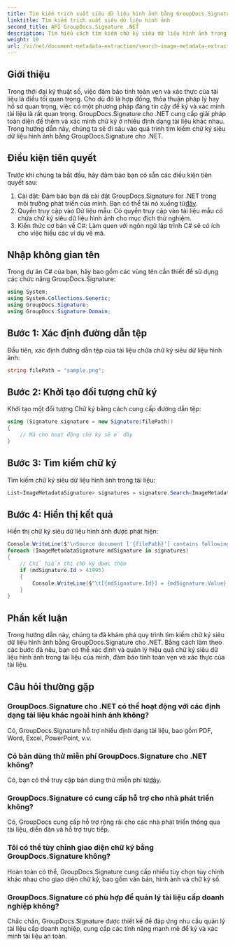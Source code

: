 ```yaml
---
title: Tìm kiếm trích xuất siêu dữ liệu hình ảnh bằng GroupDocs.Signature
linktitle: Tìm kiếm trích xuất siêu dữ liệu hình ảnh
second_title: API GroupDocs.Signature .NET
description: Tìm hiểu cách tìm kiếm chữ ký siêu dữ liệu hình ảnh trong tài liệu bằng GroupDocs.Signature cho .NET. Nâng cao tính toàn vẹn và xác thực của tài liệu một cách dễ dàng.
weight: 10
url: /vi/net/document-metadata-extraction/search-image-metadata-extraction/
---
```

## Giới thiệu
Trong thời đại kỹ thuật số, việc đảm bảo tính toàn vẹn và xác thực của tài liệu là điều tối quan trọng. Cho dù đó là hợp đồng, thỏa thuận pháp lý hay hồ sơ quan trọng, việc có một phương pháp đáng tin cậy để ký và xác minh tài liệu là rất quan trọng. GroupDocs.Signature cho .NET cung cấp giải pháp toàn diện để thêm và xác minh chữ ký ở nhiều định dạng tài liệu khác nhau. Trong hướng dẫn này, chúng ta sẽ đi sâu vào quá trình tìm kiếm chữ ký siêu dữ liệu hình ảnh bằng GroupDocs.Signature cho .NET. 
## Điều kiện tiên quyết
Trước khi chúng ta bắt đầu, hãy đảm bảo bạn có sẵn các điều kiện tiên quyết sau:
1.  Cài đặt: Đảm bảo bạn đã cài đặt GroupDocs.Signature for .NET trong môi trường phát triển của mình. Bạn có thể tải nó xuống từ[đây](https://releases.groupdocs.com/signature/net/).
2. Quyền truy cập vào Dữ liệu mẫu: Có quyền truy cập vào tài liệu mẫu có chứa chữ ký siêu dữ liệu hình ảnh cho mục đích thử nghiệm.
3. Kiến thức cơ bản về C#: Làm quen với ngôn ngữ lập trình C# sẽ có ích cho việc hiểu các ví dụ về mã.

## Nhập không gian tên
Trong dự án C# của bạn, hãy bao gồm các vùng tên cần thiết để sử dụng các chức năng GroupDocs.Signature:
```csharp
using System;
using System.Collections.Generic;
using GroupDocs.Signature;
using GroupDocs.Signature.Domain;
```
## Bước 1: Xác định đường dẫn tệp
Đầu tiên, xác định đường dẫn tệp của tài liệu chứa chữ ký siêu dữ liệu hình ảnh:
```csharp
string filePath = "sample.png";
```
## Bước 2: Khởi tạo đối tượng chữ ký
Khởi tạo một đối tượng Chữ ký bằng cách cung cấp đường dẫn tệp:
```csharp
using (Signature signature = new Signature(filePath))
{
    // Mã cho hoạt động chữ ký sẽ ở đây
}
```
## Bước 3: Tìm kiếm chữ ký
Tìm kiếm chữ ký siêu dữ liệu hình ảnh trong tài liệu:
```csharp
List<ImageMetadataSignature> signatures = signature.Search<ImageMetadataSignature>(SignatureType.Metadata);
```
## Bước 4: Hiển thị kết quả
Hiển thị chữ ký siêu dữ liệu hình ảnh được phát hiện:
```csharp
Console.WriteLine($"\nSource document ['{filePath}'] contains following signatures.");
foreach (ImageMetadataSignature mdSignature in signatures)
{
    // Chỉ hiển thị chữ ký được thêm
    if (mdSignature.Id > 41995)
    {
        Console.WriteLine($"\t[{mdSignature.Id}] = {mdSignature.Value} ({mdSignature.Type})");
    }
}
```

## Phần kết luận
Trong hướng dẫn này, chúng ta đã khám phá quy trình tìm kiếm chữ ký siêu dữ liệu hình ảnh bằng GroupDocs.Signature cho .NET. Bằng cách làm theo các bước đã nêu, bạn có thể xác định và quản lý hiệu quả chữ ký siêu dữ liệu hình ảnh trong tài liệu của mình, đảm bảo tính toàn vẹn và xác thực của tài liệu.
## Câu hỏi thường gặp
### GroupDocs.Signature cho .NET có thể hoạt động với các định dạng tài liệu khác ngoài hình ảnh không?
Có, GroupDocs.Signature hỗ trợ nhiều định dạng tài liệu, bao gồm PDF, Word, Excel, PowerPoint, v.v.
### Có bản dùng thử miễn phí GroupDocs.Signature cho .NET không?
Có, bạn có thể truy cập bản dùng thử miễn phí từ[đây](https://releases.groupdocs.com/).
### GroupDocs.Signature có cung cấp hỗ trợ cho nhà phát triển không?
Có, GroupDocs cung cấp hỗ trợ rộng rãi cho các nhà phát triển thông qua tài liệu, diễn đàn và hỗ trợ trực tiếp.
### Tôi có thể tùy chỉnh giao diện chữ ký bằng GroupDocs.Signature không?
Hoàn toàn có thể, GroupDocs.Signature cung cấp nhiều tùy chọn tùy chỉnh khác nhau cho giao diện chữ ký, bao gồm văn bản, hình ảnh và chữ ký số.
### GroupDocs.Signature có phù hợp để quản lý tài liệu cấp doanh nghiệp không?
Chắc chắn, GroupDocs.Signature được thiết kế để đáp ứng nhu cầu quản lý tài liệu cấp doanh nghiệp, cung cấp các tính năng mạnh mẽ để ký và xác minh tài liệu an toàn.